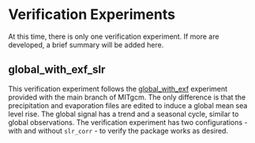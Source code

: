 # Verification Experiments

At this time, there is only one verification experiment. If more are developed, a brief summary will be added here.

## global_with_exf_slr
This verification experiment follows the [global_with_exf](https://github.com/MITgcm/MITgcm/tree/master/verification/global_with_exf) experiment provided with the main branch of MITgcm. The only difference is that the precipitation and evaporation files are edited to induce a global mean sea level rise. The global signal has a trend and a seasonal cycle, similar to global observations. The verification experiment has two configurations - with and without `slr_corr` - to verify the package works as desired.
